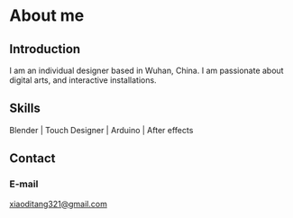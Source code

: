 # About me
## Introduction
I am an individual designer based in Wuhan, China.
I am passionate about digital arts, and interactive installations.

## Skills
Blender | Touch Designer | Arduino | After effects 

## Contact
### E-mail 
xiaoditang321@gmail.com
